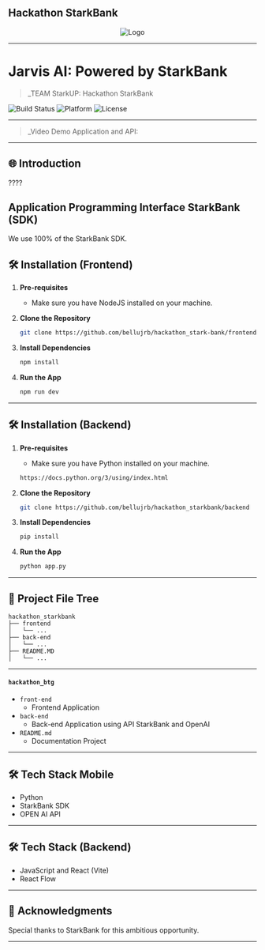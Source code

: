 ## Hackathon StarkBank 

<div align="center">
    <img src="https://cdn.discordapp.com/attachments/1235359156743962746/1237891322015121438/image.png?ex=663d4ba2&is=663bfa22&hm=24435224343d05b2b227e2e6fc3c9f9ae639ea5b4b44b3d323970f805dc777ae&" alt="Logo">
</div>

---

# Jarvis AI: Powered by StarkBank

> _TEAM StarkUP: Hackathon StarkBank

![Build Status](https://img.shields.io/badge/Build-Passing-brightgreen)
![Platform](https://img.shields.io/badge/Platform-Web-blue)
![License](https://img.shields.io/badge/License-MIT-green)

---

> _Video Demo Application and API: 

---

## 🌐 Introduction
????

## Application Programming Interface StarkBank (SDK)

We use 100% of the StarkBank SDK.

## 🛠 Installation (Frontend)

1. **Pre-requisites**
    - Make sure you have NodeJS installed on your machine.

2. **Clone the Repository**

    ```bash
    git clone https://github.com/bellujrb/hackathon_stark-bank/frontend
    ```

3. **Install Dependencies**

    ```bash
    npm install
    ```

4. **Run the App**

    ```bash
    npm run dev
    ```

---

## 🛠 Installation (Backend)

1. **Pre-requisites**
    - Make sure you have Python installed on your machine.

    ```bash
    https://docs.python.org/3/using/index.html
    ```

2. **Clone the Repository**

    ```bash
    git clone https://github.com/bellujrb/hackathon_starkbank/backend
    ```

3. **Install Dependencies**

    ```bash
    pip install
    ```

4. **Run the App**

    ```bash
    python app.py
    ```

---

## 📂 Project File Tree
    
```
hackathon_starkbank
├── frontend
│   └── ...
├── back-end
│   └── ...
├── README.MD
│   └── ...
```
---

#### `hackathon_btg`

- `front-end`
    - Frontend Application
- `back-end`
    - Back-end Application using API StarkBank and OpenAI
- `README.md`
    - Documentation Project

---

## 🛠 Tech Stack Mobile
- Python
- StarkBank SDK
- OPEN AI API

---

## 🛠 Tech Stack (Backend)
- JavaScript and React (Vite)
- React Flow

---

## 🙏 Acknowledgments

Special thanks to StarkBank for this ambitious opportunity.

---
